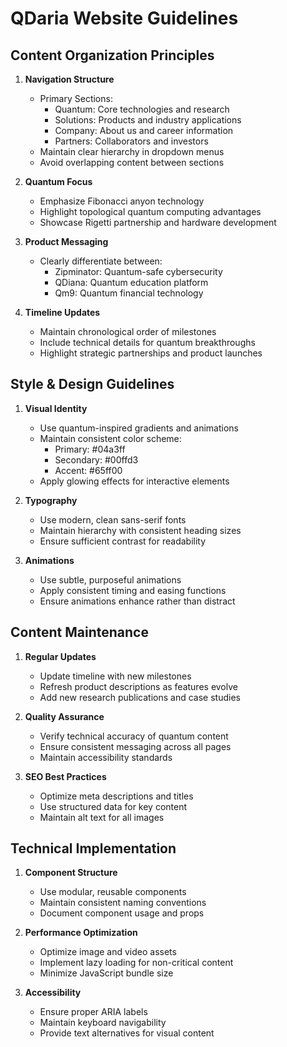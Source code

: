 # QDaria Website Guidelines

## Content Organization Principles

1. **Navigation Structure**
   - Primary Sections:
     - Quantum: Core technologies and research
     - Solutions: Products and industry applications
     - Company: About us and career information
     - Partners: Collaborators and investors
   - Maintain clear hierarchy in dropdown menus
   - Avoid overlapping content between sections

2. **Quantum Focus**
   - Emphasize Fibonacci anyon technology
   - Highlight topological quantum computing advantages
   - Showcase Rigetti partnership and hardware development

3. **Product Messaging**
   - Clearly differentiate between:
     - Zipminator: Quantum-safe cybersecurity
     - QDiana: Quantum education platform
     - Qm9: Quantum financial technology

4. **Timeline Updates**
   - Maintain chronological order of milestones
   - Include technical details for quantum breakthroughs
   - Highlight strategic partnerships and product launches

## Style & Design Guidelines

1. **Visual Identity**
   - Use quantum-inspired gradients and animations
   - Maintain consistent color scheme:
     - Primary: #04a3ff
     - Secondary: #00ffd3
     - Accent: #65ff00
   - Apply glowing effects for interactive elements

2. **Typography**
   - Use modern, clean sans-serif fonts
   - Maintain hierarchy with consistent heading sizes
   - Ensure sufficient contrast for readability

3. **Animations**
   - Use subtle, purposeful animations
   - Apply consistent timing and easing functions
   - Ensure animations enhance rather than distract

## Content Maintenance

1. **Regular Updates**
   - Update timeline with new milestones
   - Refresh product descriptions as features evolve
   - Add new research publications and case studies

2. **Quality Assurance**
   - Verify technical accuracy of quantum content
   - Ensure consistent messaging across all pages
   - Maintain accessibility standards

3. **SEO Best Practices**
   - Optimize meta descriptions and titles
   - Use structured data for key content
   - Maintain alt text for all images

## Technical Implementation

1. **Component Structure**
   - Use modular, reusable components
   - Maintain consistent naming conventions
   - Document component usage and props

2. **Performance Optimization**
   - Optimize image and video assets
   - Implement lazy loading for non-critical content
   - Minimize JavaScript bundle size

3. **Accessibility**
   - Ensure proper ARIA labels
   - Maintain keyboard navigability
   - Provide text alternatives for visual content

